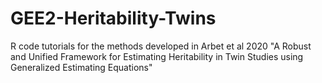 # GEE2-Heritability-Twins
R code tutorials for the methods developed in Arbet et al 2020 "A Robust and Unified Framework for Estimating Heritability in Twin Studies using Generalized Estimating Equations"
